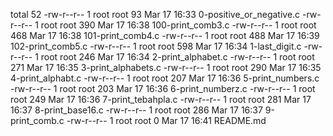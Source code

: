 total 52
-rw-r--r-- 1 root root  93 Mar 17 16:33 0-positive_or_negative.c
-rw-r--r-- 1 root root 390 Mar 17 16:38 100-print_comb3.c
-rw-r--r-- 1 root root 468 Mar 17 16:38 101-print_comb4.c
-rw-r--r-- 1 root root 488 Mar 17 16:39 102-print_comb5.c
-rw-r--r-- 1 root root 598 Mar 17 16:34 1-last_digit.c
-rw-r--r-- 1 root root 246 Mar 17 16:34 2-print_alphabet.c
-rw-r--r-- 1 root root 271 Mar 17 16:35 3-print_alphabets.c
-rw-r--r-- 1 root root 290 Mar 17 16:35 4-print_alphabt.c
-rw-r--r-- 1 root root 207 Mar 17 16:36 5-print_numbers.c
-rw-r--r-- 1 root root 203 Mar 17 16:36 6-print_numberz.c
-rw-r--r-- 1 root root 249 Mar 17 16:36 7-print_tebahpla.c
-rw-r--r-- 1 root root 281 Mar 17 16:37 8-print_base16.c
-rw-r--r-- 1 root root 286 Mar 17 16:37 9-print_comb.c
-rw-r--r-- 1 root root   0 Mar 17 16:41 README.md
